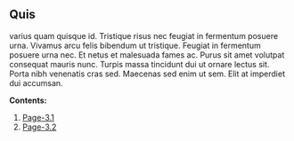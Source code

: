 ## Quis 
varius quam quisque id. Tristique risus nec feugiat in fermentum posuere urna. Vivamus arcu felis bibendum ut tristique. Feugiat in fermentum posuere urna nec. Et netus et malesuada fames ac. Purus sit amet volutpat consequat mauris nunc. Turpis massa tincidunt dui ut ornare lectus sit. Porta nibh venenatis cras sed. Maecenas sed enim ut sem. Elit at imperdiet dui accumsan.

**Contents:**
1. [Page-3.1](Page-3.1)
2. [Page-3.2](Page-3.2)